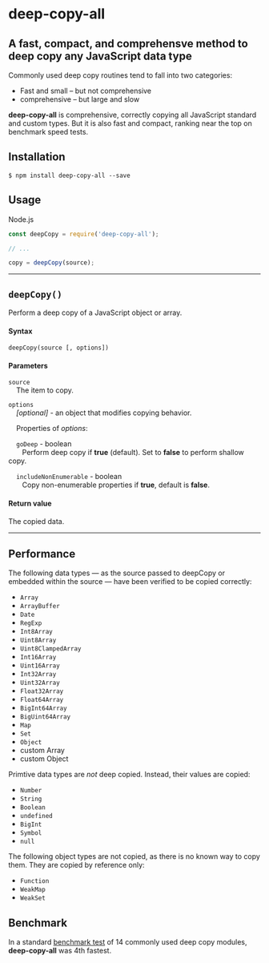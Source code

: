# deep-copy-all

A fast, compact, and comprehensve method to deep copy any JavaScript data type
---
Commonly used deep copy routines tend to fall into two categories:

- Fast and small – but not comprehensive
- comprehensive – but large and slow

**deep-copy-all** is comprehensive, correctly copying all JavaScript standard
and custom types. But it is also fast and compact,
ranking near the top on benchmark speed tests.

## Installation
```shell script
$ npm install deep-copy-all --save
```

## Usage
Node.js
````js
const deepCopy = require('deep-copy-all');

// ...

copy = deepCopy(source);
````

--- 

## `deepCopy()`
Perform a deep copy of a JavaScript object or array.
#### Syntax
````
deepCopy(source [, options])
````
#### Parameters
`source`<br>
&nbsp;&nbsp;&nbsp; The item to copy.

`options`<br>
&nbsp;&nbsp;&nbsp; *[optional]* - an object that modifies copying behavior.

&nbsp;&nbsp;&nbsp; Properties of *options*:

&nbsp;&nbsp;&nbsp; `goDeep` - boolean<br>
&nbsp;&nbsp;&nbsp;&nbsp;&nbsp;&nbsp; Perform deep copy if **true** (default).
Set to **false** to perform shallow copy.

&nbsp;&nbsp;&nbsp; `includeNonEnumerable` - boolean<br>
&nbsp;&nbsp;&nbsp;&nbsp;&nbsp;&nbsp; Copy non-enumerable properties if
**true**, default is **false**.

#### Return value
The copied data.

---

## Performance
The following data types — as the source passed to deepCopy or embedded within
the source — have been verified to be copied correctly:

- `Array`
- `ArrayBuffer`
- `Date`
- `RegExp`
- `Int8Array`
- `Uint8Array`
- `Uint8ClampedArray`
- `Int16Array`
- `Uint16Array`
- `Int32Array`
- `Uint32Array`
- `Float32Array`
- `Float64Array`
- `BigInt64Array`
- `BigUint64Array`
- `Map`
- `Set`
- `Object`
- custom Array
- custom Object

Primtive data types are *not* deep copied. Instead, their
values are copied:

- `Number`
- `String`
- `Boolean`
- `undefined`
- `BigInt`
- `Symbol`
- `null`

The following object types are not copied, as there is no known way to copy
them. They are copied by reference only:

- `Function`
- `WeakMap`
- `WeakSet`

## Benchmark

In a standard
[benchmark test](https://github.com/ahmadnassri/benchmark-node-clone)
of 14 commonly used deep copy modules, **deep-copy-all**
was 4th fastest.

